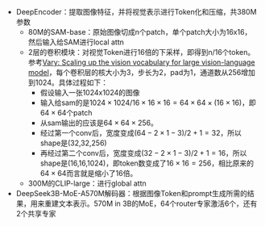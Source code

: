 + DeepEncoder：提取图像特征，并将视觉表示进行Token化和压缩，共380M参数
    + 80M的SAM-base：原始图像切成n个patch，单个patch大小为16x16，然后输入给SAM进行local attn
    + 2层的卷积模块：对视觉Token进行16倍的下采样，即得到n/16个token。参考[Vary: Scaling up the vision vocabulary for large vision-language model](https://arxiv.org/pdf/2312.06109)，每个卷积层的核大小为3，步长为2，pad为1，通道数从256增加到1024。具体过程如下：
        + 假设输入一张1024x1024的图像
        + 输入给sam的是$1024\times 1024/16 \times 16 \times 16=64\times 64 \times (16\times 16)$，即$64\times 64$个patch
        + 从sam输出的应该是$64\times 64 \times 256$。
        + 经过第一个conv后，宽度变成$(64-2\times 1 - 3)/2 +1=32$，所以shape是(32,32,256)
        + 再经过第二个conv后，宽度变成$(32-2\times 1-3)/2+1=16$，所以shape是(16,16,1024)，即token数变成了$16\times 16=256$，相比原来的$64\times 64$而言就是缩小了16倍。
    + 300M的CLIP-large：进行global attn
+ DeepSeek3B-MoE-A570M解码器：根据图像Token和prompt生成所需的结果，用来重建文本表示。570M in 3B的MoE，64个router专家激活6个，还有2个共享专家
